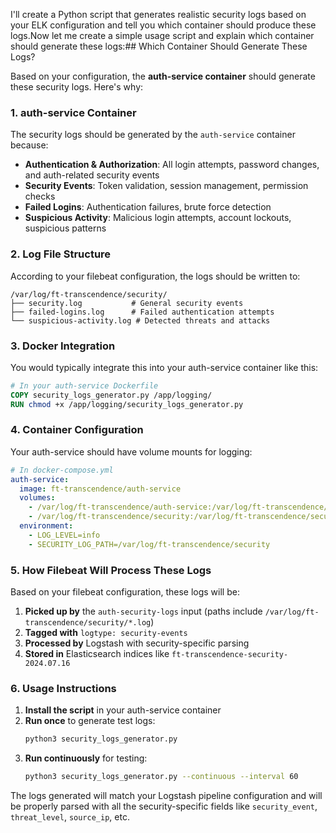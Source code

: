 I'll create a Python script that generates realistic security logs based on your ELK configuration and tell you which container should produce these logs.Now let me create a simple usage script and explain which container should generate these logs:## Which Container Should Generate These Logs?

Based on your configuration, the **auth-service container** should generate these security logs. Here's why:

### 1. **auth-service Container**
The security logs should be generated by the `auth-service` container because:

- **Authentication & Authorization**: All login attempts, password changes, and auth-related security events
- **Security Events**: Token validation, session management, permission checks
- **Failed Logins**: Authentication failures, brute force detection
- **Suspicious Activity**: Malicious login attempts, account lockouts, suspicious patterns

### 2. **Log File Structure**
According to your filebeat configuration, the logs should be written to:
```
/var/log/ft-transcendence/security/
├── security.log           # General security events
├── failed-logins.log      # Failed authentication attempts
└── suspicious-activity.log # Detected threats and attacks
```

### 3. **Docker Integration**
You would typically integrate this into your auth-service container like this:

```dockerfile
# In your auth-service Dockerfile
COPY security_logs_generator.py /app/logging/
RUN chmod +x /app/logging/security_logs_generator.py
```

### 4. **Container Configuration**
Your auth-service should have volume mounts for logging:

```yaml
# In docker-compose.yml
auth-service:
  image: ft-transcendence/auth-service
  volumes:
    - /var/log/ft-transcendence/auth-service:/var/log/ft-transcendence/auth-service
    - /var/log/ft-transcendence/security:/var/log/ft-transcendence/security
  environment:
    - LOG_LEVEL=info
    - SECURITY_LOG_PATH=/var/log/ft-transcendence/security
```

### 5. **How Filebeat Will Process These Logs**
Based on your filebeat configuration, these logs will be:

1. **Picked up by** the `auth-security-logs` input (paths include `/var/log/ft-transcendence/security/*.log`)
2. **Tagged with** `logtype: security-events`
3. **Processed by** Logstash with security-specific parsing
4. **Stored in** Elasticsearch indices like `ft-transcendence-security-2024.07.16`

### 6. **Usage Instructions**

1. **Install the script** in your auth-service container
2. **Run once** to generate test logs:
   ```bash
   python3 security_logs_generator.py
   ```
3. **Run continuously** for testing:
   ```bash
   python3 security_logs_generator.py --continuous --interval 60
   ```

The logs generated will match your Logstash pipeline configuration and will be properly parsed with all the security-specific fields like `security_event`, `threat_level`, `source_ip`, etc.
